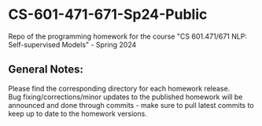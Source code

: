 # CS-601-471-671-Sp24-Public
Repo of the programming homework for the course "CS 601.471/671 NLP: Self-supervised Models" - Spring 2024

## General Notes:
Please find the corresponding directory for each homework release. <br>
Bug fixing/corrections/minor updates to the published homework will be announced and done through commits - make sure to pull latest commits to keep up to date to the homework versions.
